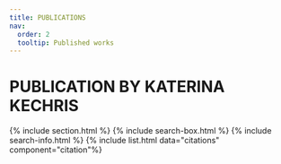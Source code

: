 ```yaml
---
title: PUBLICATIONS
nav:
  order: 2
  tooltip: Published works
---
```


# PUBLICATION BY KATERINA KECHRIS

{% include section.html %}
{% include search-box.html %}
{% include search-info.html %}
{% include list.html data="citations" component="citation"%}
